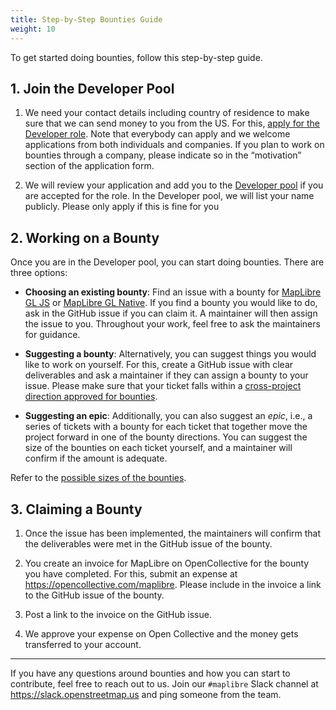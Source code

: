 ```yaml
---
title: Step-by-Step Bounties Guide
weight: 10
---
```


To get started doing bounties, follow this step-by-step guide.

## 1. Join the Developer Pool

1. We need your contact details including country of residence to make sure that we can send money to you from the US. For this, <a href="https://maplibre.org/jobs">apply for the Developer role</a>. Note that everybody can apply and we welcome applications from both individuals and companies. If you plan to work on bounties through a company, please indicate so in the “motivation” section of the application form.

1. We will review your application and add you to the <a href="https://github.com/maplibre/maplibre/wiki/Developer-Role#current-role-holders-developer-pool">Developer pool</a> if you are accepted for the role. In the Developer pool, we will list your name publicly. Please only apply if this is fine for you

## 2. Working on a Bounty

Once you are in the Developer pool, you can start doing bounties. There are three options:

- **Choosing an existing bounty**: Find an issue with a bounty for [MapLibre GL JS](https://github.com/maplibre/maplibre-gl-js/issues?q=is%3Aissue+is%3Aopen+label%3A%22%F0%9F%92%B0+bounty+L%22%2C%22%F0%9F%92%B0+bounty+S%22%2C%22%F0%9F%92%B0+bounty+M%22+) or <a href="https://github.com/maplibre/maplibre-gl-native/issues?q=is%3Aissue+is%3Aopen+label%3A%22%F0%9F%92%B0+bounty+L%22%2C%22%F0%9F%92%B0+bounty+S%22%2C%22%F0%9F%92%B0+bounty+M%22+">MapLibre GL Native</a>. If you find a bounty you would like to do, ask in the GitHub issue if you can claim it. A maintainer will then assign the issue to you. Throughout your work, feel free to ask the maintainers for guidance.

- **Suggesting a bounty**: Alternatively, you can suggest things you would like to work on yourself. For this, create a GitHub issue with clear deliverables and ask a maintainer if they can assign a bounty to your issue. Please make sure that your ticket falls within a <a href="https://github.com/maplibre/maplibre/issues?q=is%3Aissue+is%3Aopen+label%3A%22bounty+direction%22">cross-project direction approved for bounties</a>.

- **Suggesting an epic**: Additionally, you can also suggest an *epic*, i.e., a series of tickets with a bounty for each ticket that together move the project forward in one of the bounty directions. You can suggest the size of the bounties on each ticket yourself, and a maintainer will confirm if the amount is adequate.

Refer to the <a href="https://github.com/maplibre/maplibre/wiki/Bounty-System#bounty-sizes">possible sizes of the bounties</a>.

## 3. Claiming a Bounty

1. Once the issue has been implemented, the maintainers will confirm that the deliverables were met in the GitHub issue of the bounty.

1. You create an invoice for MapLibre on OpenCollective for the bounty you have completed. For this, submit an expense at https://opencollective.com/maplibre. Please include in the invoice a link to the GitHub issue of the bounty.

1. Post a link to the invoice on the GitHub issue.

1. We approve your expense on Open Collective and the money gets transferred to your account.

---

If you have any questions around bounties and how you can start to contribute, feel free to reach out to us. Join our `#maplibre` Slack channel at https://slack.openstreetmap.us and ping someone from the team.
